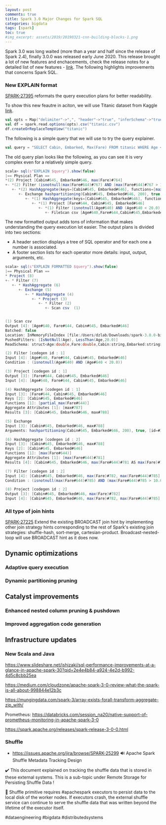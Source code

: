 ```yaml
---
layout: post
comments: true
title: Spark 3.0 Major Changes for Spark SQL
categories: bigdata
tags: [spark]
toc: true
#img_excerpt: assets/2019/20190321-cnn-building-blocks-1.png
---
```


Spark 3.0 was long waited (more than a year and half since the release of Spark 2.4), finally 3.0.0 was released early June 2020. This release brought a lot of new features and enchacements, check the release notes for a detailed list of new features - [link](https://spark.apache.org/releases/spark-release-3-0-0.html). The following highlights improvements that concerns Spark SQL.

### New EXPLAIN format
[SPARK-27395](https://issues.apache.org/jira/browse/SPARK-27395) reformats the query execution plans for better readability.

To show this new feautre in aciton, we will use Titanic dataset from Kaggle [link](https://www.kaggle.com/c/titanic).
```scala
val opts = Map("delimiter"->",", "header"->"true", "inferSchema"->"true")
val df = spark.read.options(opts).csv("titanic.csv")
df.createOrReplaceTempView("titanic")
```

The following is a simple query that we will use to try the query explainer.
```scala
val query = "SELECT Cabin, Embarked, Max(Fare) FROM titanic WHERE Age < 20 GROUP BY Cabin, Embarked HAVING max(Fare) > 10"
```

The old query plan looks like the following, as you can see it is very complex even for a relatively simple query.
```scala
scala> sql(s"EXPLAIN $query").show(false)
|== Physical Plan ==
*(2) Project [Cabin#645, Embarked#646, max(Fare)#764]
+- *(2) Filter (isnotnull(max(Fare#644)#767) AND (max(Fare#644)#767 > 10.0))
   +- *(2) HashAggregate(keys=[Cabin#645, Embarked#646], functions=[max(Fare#644)])
      +- Exchange hashpartitioning(Cabin#645, Embarked#646, 200), true, [id=#349]
         +- *(1) HashAggregate(keys=[Cabin#645, Embarked#646], functions=[partial_max(Fare#644)])
            +- *(1) Project [Fare#644, Cabin#645, Embarked#646]
               +- *(1) Filter (isnotnull(Age#640) AND (Age#640 < 20.0))
                  +- FileScan csv [Age#640,Fare#644,Cabin#645,Embarked#646] Batched: false, DataFilters: [isnotnull(Age#640), (Age#640 < 20.0)], Format: CSV, Location: InMemoryFileIndex[file:/Users/dzlab/Downloads/spark-3.0.0-bin-hadoop2.7/titanic.csv], PartitionFilters: [], PushedFilters: [IsNotNull(Age), LessThan(Age,20.0)], ReadSchema: struct<Age:double,Fare:double,Cabin:string,Embarked:string>

```
The new formatted output adds tons of information that makes understanding the query execution lot easier. The output plans is divided into two sections:
* A header section displays a tree of SQL operator and for each one a number is associated.
* A footer section lists for each operator more details: input, output, arguments, etc.

```scala
scala> sql(s"EXPLAIN FORMATTED $query").show(false)
|== Physical Plan ==
* Project (8)
+- * Filter (7)
   +- * HashAggregate (6)
      +- Exchange (5)
         +- * HashAggregate (4)
            +- * Project (3)
               +- * Filter (2)
                  +- Scan csv  (1)


(1) Scan csv 
Output [4]: [Age#640, Fare#644, Cabin#645, Embarked#646]
Batched: false
Location: InMemoryFileIndex [file:/Users/dzlab/Downloads/spark-3.0.0-bin-hadoop2.7/titanic.csv]
PushedFilters: [IsNotNull(Age), LessThan(Age,20.0)]
ReadSchema: struct<Age:double,Fare:double,Cabin:string,Embarked:string>

(2) Filter [codegen id : 1]
Input [4]: [Age#640, Fare#644, Cabin#645, Embarked#646]
Condition : (isnotnull(Age#640) AND (Age#640 < 20.0))

(3) Project [codegen id : 1]
Output [3]: [Fare#644, Cabin#645, Embarked#646]
Input [4]: [Age#640, Fare#644, Cabin#645, Embarked#646]

(4) HashAggregate [codegen id : 1]
Input [3]: [Fare#644, Cabin#645, Embarked#646]
Keys [2]: [Cabin#645, Embarked#646]
Functions [1]: [partial_max(Fare#644)]
Aggregate Attributes [1]: [max#787]
Results [3]: [Cabin#645, Embarked#646, max#788]

(5) Exchange
Input [3]: [Cabin#645, Embarked#646, max#788]
Arguments: hashpartitioning(Cabin#645, Embarked#646, 200), true, [id=#392]

(6) HashAggregate [codegen id : 2]
Input [3]: [Cabin#645, Embarked#646, max#788]
Keys [2]: [Cabin#645, Embarked#646]
Functions [1]: [max(Fare#644)]
Aggregate Attributes [1]: [max(Fare#644)#781]
Results [4]: [Cabin#645, Embarked#646, max(Fare#644)#781 AS max(Fare)#782, max(Fare#644)#781 AS max(Fare#644)#785]

(7) Filter [codegen id : 2]
Input [4]: [Cabin#645, Embarked#646, max(Fare)#782, max(Fare#644)#785]
Condition : (isnotnull(max(Fare#644)#785) AND (max(Fare#644)#785 > 10.0))

(8) Project [codegen id : 2]
Output [3]: [Cabin#645, Embarked#646, max(Fare)#782]
Input [4]: [Cabin#645, Embarked#646, max(Fare)#782, max(Fare#644)#785]
```

### All type of join hints
[SPARK-27225](https://issues.apache.org/jira/browse/SPARK-27225) Extend the existing BROADCAST join hint by implementing other join strategy hints corresponding to the rest of Spark's existing join strategies: shuffle-hash, sort-merge, cartesian-product. Broadcast-nested-loop will use BROADCAST hint as it does now.

## Dynamic optimizations
### Adaptive query execution
### Dynamic partitioning pruning

## Catalyst improvements
### Enhanced nested column pruning & pushdown
### Improved aggregation code generation

## Infrastructure updates
### New Scala and Java

https://www.slideshare.net/ishizaki/sql-performance-improvements-at-a-glance-in-apache-spark-30?qid=2e4e4b84-a924-4e2d-b992-4d5c8cbb25ea

https://medium.com/cloudzone/apache-spark-3-0-review-what-the-spark-is-all-about-998844e12b3c

https://mungingdata.com/spark-3/array-exists-forall-transform-aggregate-zip_with/


Prometheus: https://databricks.com/session_na20/native-support-of-prometheus-monitoring-in-apache-spark-3-0

https://spark.apache.org/releases/spark-release-3-0-0.html

### Shuffle
- https://issues.apache.org/jira/browse/SPARK-25299
🔊 Apache Spark Shuffle Metadata Tracking Design

✔️ This document explained on tracking the shuffle data that is stored in these external systems. This is a sub-topic under Remote Storage for Persisting Shuffle Data !

🔕 Shuffle primitive requires #apachespark executors to persist data to the local disk of the worker nodes. If executors crash, the external shuffle service can continue to serve the shuffle data that was written beyond the lifetime of the executor itself.

#dataengineering #bigdata #distributedsystems